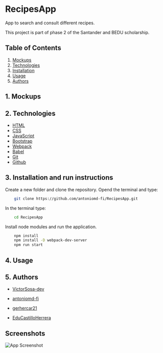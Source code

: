 # RecipesApp

App to search and consult different recipes.

This project is part of phase 2 of the Santander and BEDU scholarship.


## Table of Contents
1. [Mockups](#mockups)
2. [Technologies](#technologies)
3. [Installation](#installation)
4. [Usage](#usage)
5. [Authors](#authors)

<a name="mockups"></a>
## 1. Mockups


<a name="technologies"></a>
## 2. Technologies

* [HTML](https://developer.mozilla.org/en-US/docs/Web/HTML)
* [CSS](https://developer.mozilla.org/en-US/docs/Web/CSS)
* [JavaScript](https://developer.mozilla.org/en-US/docs/Web/JavaScript)
* [Bootstrap](https://getbootstrap.com/)
* [Webpack](https://webpack.js.org/)
* [Babel](https://babeljs.io/)
* [Git](https://git-scm.com/)
* [Github](https://github.com/)

<a name="installation"></a>
## 3. Installation and run instructions
Create a new folder and clone the repository.
Opend the terminal and type:
```bash
    git clone https://github.com/antoniomd-fi/RecipesApp.git
```
In the terminal type:
```bash
    cd RecipesApp
```
Install node modules and run the application.
```bash
    npm install
    npm install -D webpack-dev-server
    npm run start
```

<a name="usage"></a>
## 4. Usage

<a name="authors"></a>
## 5. Authors

- [VictorSosa-dev](https://www.github.com/VictorSosa-dev)

- [antoniomd-fi](https://github.com/antoniomd-fi)

- [gerhercar21](https://github.com/gerhercar21)

- [EduCastilloHerrera](https://github.com/EduCastilloHerrera)

## Screenshots

![App Screenshot](https://via.placeholder.com/468x300?text=App+Screenshot+Here)
